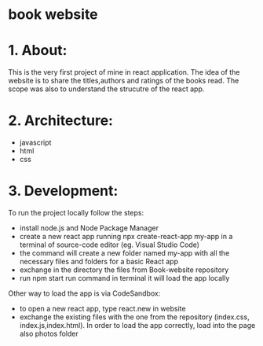 # book website 

# 1. About:
This is the very first project of mine in react application. The idea of the website is to share the titles,authors and ratings of the books read.
The scope was also to understand the strucutre of the react app.

# 2. Architecture:
- javascript
- html
- css

# 3. Development:
To run the project locally follow the steps:
- install node.js and Node Package Manager
- create a new react app running npx create-react-app my-app in a terminal of source-code editor (eg. Visual Studio Code)
- the command will create a new folder named my-app with all the necessary files and folders for a basic React app
- exchange in the directory the files from Book-website repository
- run npm start run command in terminal it will load the app locally

Other way to load the app is via CodeSandbox:
- to open a new react app, type react.new in website
- exchange the existing files with the one from the repository (index.css, index.js,index.html). In order to load the app correctly, load into the page also photos folder


  
